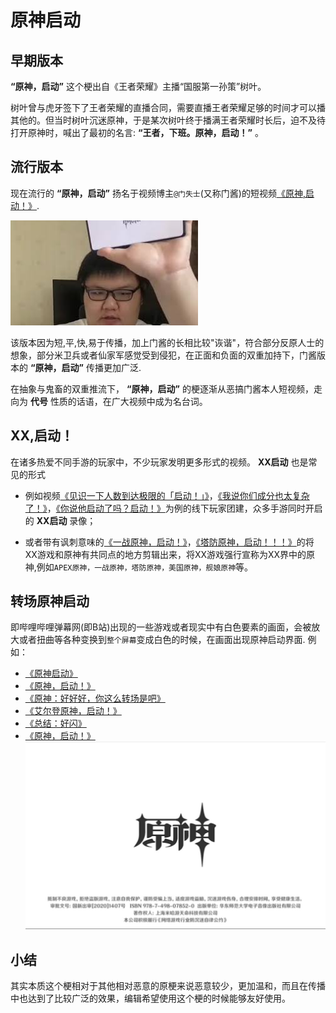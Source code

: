 # 原神启动

## 早期版本
**“原神，启动”** 这个梗出自《王者荣耀》主播“国服第一孙策”树叶。

树叶曾与虎牙签下了王者荣耀的直播合同，需要直播王者荣耀足够的时间才可以播其他的。但当时树叶沉迷原神，于是某次树叶终于播满王者荣耀时长后，迫不及待打开原神时，喊出了最初的名言: **“王者，下班。原神，启动！”** 。

## 流行版本
现在流行的 **“原神，启动”** 扬名于视频博主`@门失士`(又称门酱)的短视频[《原神,启动！》](https://www.bilibili.com/video/BV1NP41127r7).

![原神启动](./门酱.jpg)

该版本因为短,平,快,易于传播，加上门酱的长相比较"诙谐"，符合部分反原人士的想象，部分米卫兵或者仙家军感觉受到侵犯，在正面和负面的双重加持下，门酱版本的 **“原神，启动”** 传播更加广泛.

在抽象与鬼畜的双重推流下， **“原神，启动”** 的梗逐渐从恶搞门酱本人短视频，走向为 **代号** 性质的话语，在广大视频中成为名台词。

## XX,启动！
在诸多热爱不同手游的玩家中，不少玩家发明更多形式的视频。 **XX启动** 也是常见的形式

+ 例如视频[《见识一下人数到达极限的「启动！」》](https://www.bilibili.com/video/BV1JM4y1H7a2/)，[《我说你们成分也太复杂了！》](https://www.bilibili.com/video/av871183548)，[《你说他启动了吗？启动！》](https://www.bilibili.com/video/av529668961)为例的线下玩家团建，众多手游同时开启的 **XX启动** 录像；

+ 或者带有讽刺意味的[《一战原神，启动！》](https://www.bilibili.com/video/av401525165)，[《塔防原神，启动！！！》](https://www.bilibili.com/video/av784446199)的将XX游戏和原神有共同点的地方剪辑出来，将XX游戏强行宣称为XX界中的原神,例如`APEX原神，一战原神，塔防原神，美国原神，舰娘原神`等。

## 转场原神启动
即哔哩哔哩弹幕网(即B站)出现的一些游戏或者现实中有白色要素的画面，会被放大或者扭曲等各种变换到`整个屏幕`变成白色的时候，在画面出现原神启动界面.
例如：
+ [《原神启动》](https://www.bilibili.com/video/BV1hP411r7Lo/)
+ [《原神，启动！》](https://www.bilibili.com/video/av998901793)
+ [《原神：好好好，你这么转场是吧》](https://www.bilibili.com/video/av358916107)
+ [《艾尔登原神，启动！》](https://www.bilibili.com/video/av744040279)
+ [《总结：好闪》](https://www.bilibili.com/video/BV1nz4y1t7wk/)
+ [《原神，启动！》](https://www.bilibili.com/video/av274102883)
![原神启动](./原神启动.jpg)


## 小结
其实本质这个梗相对于其他相对恶意的原梗来说恶意较少，更加温和，而且在传播中也达到了比较广泛的效果，编辑希望使用这个梗的时候能够友好使用。